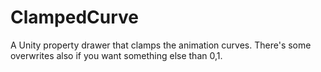 # ClampedCurve


A Unity property drawer that clamps the animation curves. There's some overwrites also if you want something else than 0,1.
